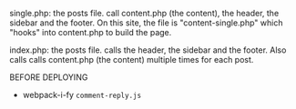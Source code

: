 single.php: the posts file. call content.php (the content), the header, the sidebar and the footer. On this site, the file is "content-single.php" which "hooks" into content.php to build the page.

index.php: the posts file. calls the header, the sidebar and the footer. Also calls calls content.php (the content) multiple times for each post.

BEFORE DEPLOYING
* webpack-i-fy `comment-reply.js`
